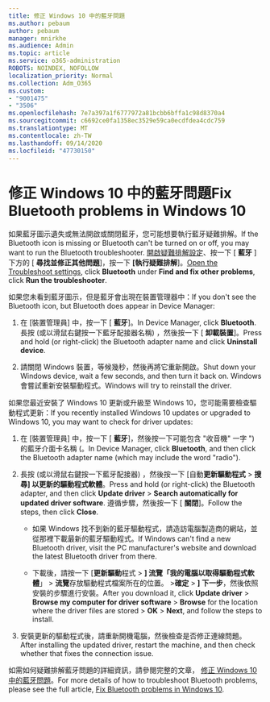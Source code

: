 ```yaml
---
title: 修正 Windows 10 中的藍牙問題
ms.author: pebaum
author: pebaum
manager: mnirkhe
ms.audience: Admin
ms.topic: article
ms.service: o365-administration
ROBOTS: NOINDEX, NOFOLLOW
localization_priority: Normal
ms.collection: Adm_O365
ms.custom:
- "9001475"
- "3506"
ms.openlocfilehash: 7e7a397a1f6777972a81bcbb6bffa1c98d8370a4
ms.sourcegitcommit: c6692ce0fa1358ec3529e59ca0ecdfdea4cdc759
ms.translationtype: MT
ms.contentlocale: zh-TW
ms.lasthandoff: 09/14/2020
ms.locfileid: "47730150"
---
```

# <a name="fix-bluetooth-problems-in-windows-10"></a><span data-ttu-id="efdd5-102">修正 Windows 10 中的藍牙問題</span><span class="sxs-lookup"><span data-stu-id="efdd5-102">Fix Bluetooth problems in Windows 10</span></span>

<span data-ttu-id="efdd5-103">如果藍牙圖示遺失或無法開啟或關閉藍牙，您可能想要執行藍牙疑難排解。</span><span class="sxs-lookup"><span data-stu-id="efdd5-103">If the Bluetooth icon is missing or Bluetooth can't be turned on or off, you may want to run the Bluetooth troubleshooter.</span></span> <span data-ttu-id="efdd5-104">[開啟疑難排解設定](ms-settings:troubleshoot)、按一下 [ **藍牙** ] 下方的 [ **尋找並修正其他問題**]，按一下 **[執行疑難排解**]。</span><span class="sxs-lookup"><span data-stu-id="efdd5-104">[Open the Troubleshoot settings](ms-settings:troubleshoot), click **Bluetooth** under **Find and fix other problems**, click **Run the troubleshooter**.</span></span>

<span data-ttu-id="efdd5-105">如果您未看到藍牙圖示，但是藍牙會出現在裝置管理器中：</span><span class="sxs-lookup"><span data-stu-id="efdd5-105">If you don't see the Bluetooth icon, but Bluetooth does appear in Device Manager:</span></span>

1. <span data-ttu-id="efdd5-106">在 [裝置管理員] 中，按一下 [ **藍牙**]。</span><span class="sxs-lookup"><span data-stu-id="efdd5-106">In Device Manager, click **Bluetooth**.</span></span> <span data-ttu-id="efdd5-107">長按 (或以滑鼠右鍵按一下藍牙配接器名稱) ，然後按一下 [ **卸載裝置**]。</span><span class="sxs-lookup"><span data-stu-id="efdd5-107">Press and hold (or right-click) the Bluetooth adapter name and click **Uninstall device**.</span></span>

2. <span data-ttu-id="efdd5-108">請關閉 Windows 裝置，等候幾秒，然後再將它重新開啟。</span><span class="sxs-lookup"><span data-stu-id="efdd5-108">Shut down your Windows device, wait a few seconds, and then turn it back on.</span></span> <span data-ttu-id="efdd5-109">Windows 會嘗試重新安裝驅動程式。</span><span class="sxs-lookup"><span data-stu-id="efdd5-109">Windows will try to reinstall the driver.</span></span>

<span data-ttu-id="efdd5-110">如果您最近安裝了 Windows 10 更新或升級至 Windows 10，您可能需要檢查驅動程式更新：</span><span class="sxs-lookup"><span data-stu-id="efdd5-110">If you recently installed Windows 10 updates or upgraded to Windows 10, you may want to check for driver updates:</span></span>

1. <span data-ttu-id="efdd5-111">在 [裝置管理員] 中，按一下 [ **藍牙**]，然後按一下可能包含 "收音機" 一字 ") 的藍牙介面卡名稱 (。</span><span class="sxs-lookup"><span data-stu-id="efdd5-111">In Device Manager, click **Bluetooth**, and then click the Bluetooth adapter name (which may include the word "radio").</span></span>

2. <span data-ttu-id="efdd5-112">長按 (或以滑鼠右鍵按一下藍牙配接器) ，然後按一下 [自動**更新驅動程式**  >  **搜尋] 以更新的驅動程式軟體**。</span><span class="sxs-lookup"><span data-stu-id="efdd5-112">Press and hold (or right-click) the Bluetooth adapter, and then click **Update driver** > **Search automatically for updated driver software**.</span></span> <span data-ttu-id="efdd5-113">遵循步驟，然後按一下 [ **關閉**]。</span><span class="sxs-lookup"><span data-stu-id="efdd5-113">Follow the steps, then click **Close**.</span></span>

      - <span data-ttu-id="efdd5-114">如果 Windows 找不到新的藍牙驅動程式，請造訪電腦製造商的網站，並從那裡下載最新的藍牙驅動程式。</span><span class="sxs-lookup"><span data-stu-id="efdd5-114">If Windows can't find a new Bluetooth driver, visit the PC manufacturer's website and download the latest Bluetooth driver from there.</span></span>

    - <span data-ttu-id="efdd5-115">下載後，請按一下 [**更新驅動**程式  >  **] 流覽「我的電腦以取得驅動程式軟體**」  >  **流覽**存放驅動程式檔案所在的位置。 >**確定**  >  **] 下一步**，然後依照安裝的步驟進行安裝。</span><span class="sxs-lookup"><span data-stu-id="efdd5-115">After you download it, click **Update driver** > **Browse my computer for driver software** > **Browse** for the location where the driver files are stored > **OK** > **Next**, and follow the steps to install.</span></span>

3. <span data-ttu-id="efdd5-116">安裝更新的驅動程式後，請重新開機電腦，然後檢查是否修正連線問題。</span><span class="sxs-lookup"><span data-stu-id="efdd5-116">After installing the updated driver, restart the machine, and then check whether that fixes the connection issue.</span></span>

<span data-ttu-id="efdd5-117">如需如何疑難排解藍牙問題的詳細資訊，請參閱完整的文章， [修正 Windows 10 中的藍牙問題](https://support.microsoft.com/help/14169/windows-10-fix-bluetooth-problems)。</span><span class="sxs-lookup"><span data-stu-id="efdd5-117">For more details of how to troubleshoot Bluetooth problems, please see the full article, [Fix Bluetooth problems in Windows 10](https://support.microsoft.com/help/14169/windows-10-fix-bluetooth-problems).</span></span>
